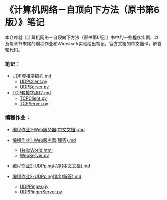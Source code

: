 # 《计算机网络－自顶向下方法（原书第6版）》笔记

本仓库就《计算机网络－自顶向下方法（原书第6版）》书中的一些程序实例，以及每章节末尾的编程作业和Wireshark实验给出笔记，官方文档的中文翻译，解答和代码。
### 笔记：
* [UDP套接字编程.md](Notes/UDP套接字编程.md)
  * [UDPClient.py](Notes/source/UDPClient.py)
  * [UDPServer.py](Notes/source/UDPServer.py)
* [TCP套接字编程.md](Notes/TCP套接字编程.md)
  * [TCPClient.py](Notes/source/TCPClient.py)
  * [TCPServer.py](Notes/source/TCPServer.py)

### 编程作业：
* [编程作业1-Web服务器(中文文档).md](ProgrammingAssignment/编程作业1-Web服务器/编程作业1-Web服务器(中文文档).md)
* [编程作业1-Web服务器(解答).md](ProgrammingAssignment/编程作业1-Web服务器/编程作业1-Web服务器(解答).md)
  * [HelloWorld.html](ProgrammingAssignment/编程作业1-Web服务器/source/HelloWorld.html)
  * [WebServer.py](ProgrammingAssignment/编程作业1-Web服务器/source/WebServer.py)

* [编程作业2-UDPping程序(中文文档).md](ProgrammingAssignment/编程作业2-UDPping程序/编程作业2-UDPping程序(中文文档).md)
* [编程作业2-UDPping程序(解答).md](ProgrammingAssignment/编程作业2-UDPping程序/编程作业2-UDPping程(解答).md)
  * [UDPPinger.py](ProgrammingAssignment/编程作业2-UDPping程序/source/UDPPinger.py)
  * [UDPPingerServer.py](ProgrammingAssignment/编程作业2-UDPping程序/source/UDPPingerServer.py)


